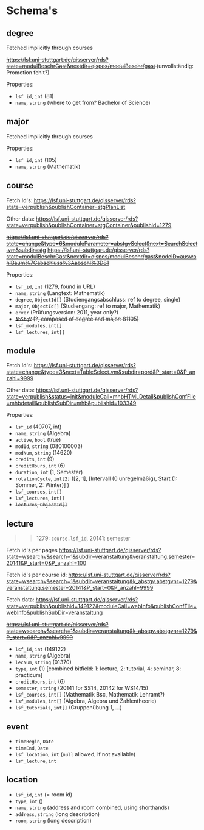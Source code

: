 # Schema's

## degree
Fetched implicitly through courses

<del> https://lsf.uni-stuttgart.de/qisserver/rds?state=modulBeschrGast&nextdir=qispos/modulBeschr/gast </del>
(unvollständig: Promotion fehlt?)

Properties:

 - `lsf_id`, `int` (81)
 - `name`, `string` (where to get from? Bachelor of Science)

## major

Fetched implicitly through courses

Properties:

 - `lsf_id`, `int` (105)
 - `name`, `string` (Mathematik)


## course

Fetch Id's:
    https://lsf.uni-stuttgart.de/qisserver/rds?state=verpublish&publishContainer=stgPlanList

Other data:
    https://lsf.uni-stuttgart.de/qisserver/rds?state=verpublish&publishContainer=stgContainer&publishid=1279

<del>https://lsf.uni-stuttgart.de/qisserver/rds?state=change&type=6&moduleParameter=abstgvSelect&next=SearchSelect.vm&subdir=stg</del>
<del>https://lsf.uni-stuttgart.de/qisserver/rds?state=modulBeschrGast&nextdir=qispos/modulBeschr/gast&nodeID=auswahlBaum%7Cabschluss%3Aabschl%3D81</del>

Properties:

 - `lsf_id`, `int` (1279, found in URL)
 - `name`, `string` (Langtext: Mathematik)
 - `degree`, `ObjectId[]` (Studiengangsabschluss: ref to degree, single)
 - `major`, `ObjectId[]` (Studiengang: ref to major, Mathematik)
 - `erver` (Prüfungsversion: 2011, year only?)
 - <del>`AbStgV` (?, composed of degree and major: 81105)</del>
 - `lsf_modules`, `int[]`
 - `lsf_lectures`, `int[]`


## module

Fetch Id's:
    https://lsf.uni-stuttgart.de/qisserver/rds?state=change&type=3&next=TableSelect.vm&subdir=pord&P_start=0&P_anzahl=9999

Other data:
    https://lsf.uni-stuttgart.de/qisserver/rds?state=verpublish&status=init&moduleCall=mhbHTMLDetail&publishConfFile=mhbdetail&publishSubDir=mhb&publishid=103349

Properties:

 - `lsf_id` (40707, int)
 - `name`, `string` (Algebra)
 - `active`, `bool` (true)
 - `modId`, `string` (080100003)
 - `modNum`, `string` (14620)
 - `credits`, `int` (9)
 - `creditHours`, `int` (6)
 - `duration`, `int` (1, Semester)
 - `rotationCycle`, `int[2]` ([2, 1], [Intervall (0 unregelmäßig), Start (1: Sommer, 2: Winter)] )
 - `lsf_courses`, `int[]`
 - `lsf_lectures`, `int[]`
 - <del>`lectures`, `ObjectId[]`</del>



## lecture

>> 1279: `course.lsf_id`, 20141: semester

Fetch id's per pages
    https://lsf.uni-stuttgart.de/qisserver/rds?state=wsearchv&search=1&subdir=veranstaltung&veranstaltung.semester=20141&P_start=0&P_anzahl=100


Fetch id's per course id:
    https://lsf.uni-stuttgart.de/qisserver/rds?state=wsearchv&search=1&subdir=veranstaltung&k_abstgv.abstgvnr=1279&veranstaltung.semester=20141&P_start=0&P_anzahl=9999

Fetch data:
    https://lsf.uni-stuttgart.de/qisserver/rds?state=verpublish&publishid=149122&moduleCall=webInfo&publishConfFile=webInfo&publishSubDir=veranstaltung

<del>https://lsf.uni-stuttgart.de/qisserver/rds?state=wsearchv&search=1&subdir=veranstaltung&k_abstgv.abstgvnr=1279&P_start=0&P_anzahl=9999</del>

 - `lsf_id`, `int` (149122)
 - `name`, `string` (Algebra)
 - `lecNum`, `string` (01370)
 - `type`, `int` (1) [combined bitfield: 1: lecture, 2: tutorial, 4: seminar, 8: practicum]
 - `creditHours`, `int` (6)
 - `semester`, `string` (20141 for SS14, 20142 for WS14/15)
 - `lsf_courses`, `int[]` (Mathematik Bsc, Mathematik Lehramt?)
 - `lsf_modules`, `int[]` (Algebra, Algebra und Zahlentheorie)
 - `lsf_tutorials`, `int[]` (Gruppenübung 1, …)

## event

 - `timeBegin`, `Date`
 - `timeEnd`, `Date`
 - `lsf_location`, `int` (`null` allowed, if not available)
 - `lsf_lecture`, `int`

## location

 - `lsf_id`, `int` (= room id)
 - `type`, `int` ()
 - `name`, `string` (address and room combined, using shorthands)
 - `address`, `string` (long description)
 - `room`, `string` (long description)






